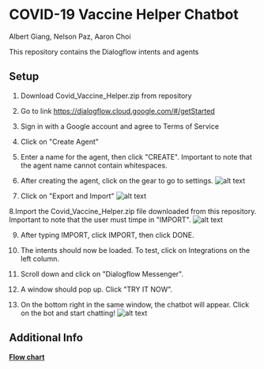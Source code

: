 # COVID-19 Vaccine Helper Chatbot

Albert Giang, Nelson Paz, Aaron Choi 

This repository contains the Dialogflow intents and agents

## Setup

1. Download Covid_Vaccine_Helper.zip from repository 

2. Go to link https://dialogflow.cloud.google.com/#/getStarted

3. Sign in with a Google account and agree to Terms of Service

4. Click on "Create Agent" 

5. Enter a name for the agent, then click "CREATE". Important to note that the agent name cannot contain whitespaces. 

6. After creating the agent, click on the gear to go to settings. 
![alt text](https://imgur.com/a/tg5sHxJ.jpg)

7. Click on "Export and Import" 
![alt text](https://imgur.com/XgQfLPJ.jpg)

8.Import the Covid_Vaccine_Helper.zip file downloaded from this repository. Important to note that the user must timpe in "IMPORT". 
![alt text](https://imgur.com/a/4W0Sqda.jpg)

9. After typing IMPORT, click IMPORT, then click DONE. 

10. The intents should now be loaded. To test, click on Integrations on the left column. 

11. Scroll down and click on "Dialogflow Messenger". 

12. A window should pop up. Click "TRY IT NOW". 

13. On the bottom right in the same window, the chatbot will appear. Click on the bot and start chatting! 
![alt text](https://imgur.com/a/4WhccHP.jpg)

## Additional Info
**[Flow chart](https://app.diagrams.net/#G1whglykSZQ1cCZXqLQoZYEJCoTG7eWiRV)**
